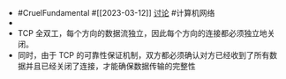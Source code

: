 - #CruelFundamental #[[2023-03-12]] [讨论](https://github.com/CYZH1307/CruelFundamental/tree/main/homework/202303/12) #计算机网络
-
- TCP 全双工，每个方向的数据流独立，因此每个方向的连接都必须独立地关闭。
- 同时，由于 TCP 的可靠性保证机制，双方都必须确认对方已经收到了所有数据并且已经关闭了连接，才能确保数据传输的完整性